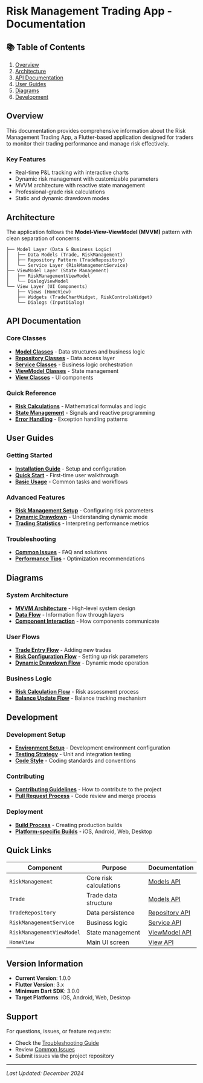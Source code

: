 # Risk Management Trading App - Documentation

## 📚 Table of Contents

1. [Overview](#overview)
2. [Architecture](#architecture)
3. [API Documentation](#api-documentation)
4. [User Guides](#user-guides)
5. [Diagrams](#diagrams)
6. [Development](#development)

## Overview

This documentation provides comprehensive information about the Risk Management Trading App, a Flutter-based application designed for traders to monitor their trading performance and manage risk effectively.

### Key Features
- Real-time P&L tracking with interactive charts
- Dynamic risk management with customizable parameters
- MVVM architecture with reactive state management
- Professional-grade risk calculations
- Static and dynamic drawdown modes

## Architecture

The application follows the **Model-View-ViewModel (MVVM)** pattern with clean separation of concerns:

```
├── Model Layer (Data & Business Logic)
│   ├── Data Models (Trade, RiskManagement)
│   ├── Repository Pattern (TradeRepository)
│   └── Service Layer (RiskManagementService)
├── ViewModel Layer (State Management)
│   ├── RiskManagementViewModel
│   └── DialogViewModel
└── View Layer (UI Components)
    ├── Views (HomeView)
    ├── Widgets (TradeChartWidget, RiskControlsWidget)
    └── Dialogs (InputDialog)
```

## API Documentation

### Core Classes
- **[Model Classes](api/models.md)** - Data structures and business logic
- **[Repository Classes](api/repositories.md)** - Data access layer
- **[Service Classes](api/services.md)** - Business logic orchestration
- **[ViewModel Classes](api/viewmodels.md)** - State management
- **[View Classes](api/views.md)** - UI components

### Quick Reference
- **[Risk Calculations](api/risk-calculations.md)** - Mathematical formulas and logic
- **[State Management](api/state-management.md)** - Signals and reactive programming
- **[Error Handling](api/error-handling.md)** - Exception handling patterns

## User Guides

### Getting Started
- **[Installation Guide](guides/installation.md)** - Setup and configuration
- **[Quick Start](guides/quick-start.md)** - First-time user walkthrough
- **[Basic Usage](guides/basic-usage.md)** - Common tasks and workflows

### Advanced Features
- **[Risk Management Setup](guides/risk-management.md)** - Configuring risk parameters
- **[Dynamic Drawdown](guides/dynamic-drawdown.md)** - Understanding dynamic mode
- **[Trading Statistics](guides/statistics.md)** - Interpreting performance metrics

### Troubleshooting
- **[Common Issues](guides/troubleshooting.md)** - FAQ and solutions
- **[Performance Tips](guides/performance.md)** - Optimization recommendations

## Diagrams

### System Architecture
- **[MVVM Architecture](diagrams/mvvm-architecture.md)** - High-level system design
- **[Data Flow](diagrams/data-flow.md)** - Information flow through layers
- **[Component Interaction](diagrams/component-interaction.md)** - How components communicate

### User Flows
- **[Trade Entry Flow](diagrams/trade-entry-flow.md)** - Adding new trades
- **[Risk Configuration Flow](diagrams/risk-config-flow.md)** - Setting up risk parameters
- **[Dynamic Drawdown Flow](diagrams/dynamic-drawdown-flow.md)** - Dynamic mode operation

### Business Logic
- **[Risk Calculation Flow](diagrams/risk-calculation-flow.md)** - Risk assessment process
- **[Balance Update Flow](diagrams/balance-update-flow.md)** - Balance tracking mechanism

## Development

### Development Setup
- **[Environment Setup](guides/development-setup.md)** - Development environment configuration
- **[Testing Strategy](guides/testing.md)** - Unit and integration testing
- **[Code Style](guides/code-style.md)** - Coding standards and conventions

### Contributing
- **[Contributing Guidelines](guides/contributing.md)** - How to contribute to the project
- **[Pull Request Process](guides/pr-process.md)** - Code review and merge process

### Deployment
- **[Build Process](guides/build.md)** - Creating production builds
- **[Platform-specific Builds](guides/platform-builds.md)** - iOS, Android, Web, Desktop

## Quick Links

| Component | Purpose | Documentation |
|-----------|---------|---------------|
| `RiskManagement` | Core risk calculations | [Models API](api/models.md#riskmanagement) |
| `Trade` | Trade data structure | [Models API](api/models.md#trade) |
| `TradeRepository` | Data persistence | [Repository API](api/repositories.md#traderepository) |
| `RiskManagementService` | Business logic | [Service API](api/services.md#riskmanagementservice) |
| `RiskManagementViewModel` | State management | [ViewModel API](api/viewmodels.md#riskmanagementviewmodel) |
| `HomeView` | Main UI screen | [View API](api/views.md#homeview) |

## Version Information

- **Current Version**: 1.0.0
- **Flutter Version**: 3.x
- **Minimum Dart SDK**: 3.0.0
- **Target Platforms**: iOS, Android, Web, Desktop

## Support

For questions, issues, or feature requests:
- Check the [Troubleshooting Guide](guides/troubleshooting.md)
- Review [Common Issues](guides/troubleshooting.md#common-issues)
- Submit issues via the project repository

---

*Last Updated: December 2024*